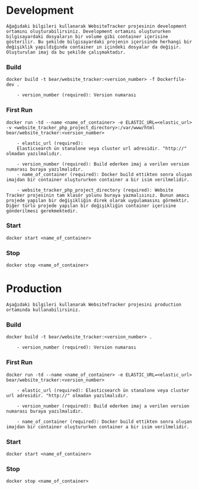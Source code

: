 # Development
    Ağağıdaki bilgileri kullanarak WebsiteTracker projesinin development ortamını oluşturabilirsiniz. Development ortamını oluştururken bilgisayardaki dosyaların bir volume gibi container içerisine gösterilir. Bu şekilde bilgisayardaki projenin içerisinde herhangi bir değişiklik yapıldığında container ın içindeki dosyalar da değişir. Oluşturulan imaj da bu şekilde çalışmaktadır.

### Build
    docker build -t bear/website_tracker:<version_number> -f Dockerfile-dev .
    
        - version_number (required): Version numarası

### First Run
    docker run -td --name <name_of_container> -e ELASTIC_URL=<elastic_url> -v <website_tracker_php_project_directory>:/var/www/html bear/website_tracker:<version_number>

        - elastic_url (required): 
        Elasticsearch ün stanalone veya cluster url adresidir. "http://" olmadan yazılmalıdır.

        - version_number (required): Build ederken imaj a verilen version numarası buraya yazılmalıdır.
        - name_of_container (required): Docker build ettikten sonra oluşan imajdan bir container oluştururken container a bir isim verilmelidir.
        
        - website_tracker_php_project_directory (required): Website Tracker projesinin tam klasör yolunu buraya yazmalısınız. Bunun amacı projede yapılan bir değişikliğin direk olarak uygulamasını görmektir. Diğer türlü projede yapılan bir değişikliğin container içerisine gönderilmesi gerekmektedir.

### Start
    docker start <name_of_container>

### Stop
    docker stop <name_of_container>

# Production
    Aşağıdaki bilgileri kullanarak WebsiteTracker projesini production ortamında kullanabilirsiniz.

### Build
    docker build -t bear/website_tracker:<version_number> .

        - version_number (required): Version numarası

### First Run
    docker run -td --name <name_of_container> -e ELASTIC_URL=<elastic_url> bear/website_tracker:<version_number>

        - elastic_url (required): Elasticsearch ün stanalone veya cluster url adresidir. "http://" olmadan yazılmalıdır.
    
        - version_number (required): Build ederken imaj a verilen version numarası buraya yazılmalıdır.

        - name_of_container (required): Docker build ettikten sonra oluşan imajdan bir container oluştururken container a bir isim verilmelidir.

### Start
    docker start <name_of_container>

### Stop
    docker stop <name_of_container>

